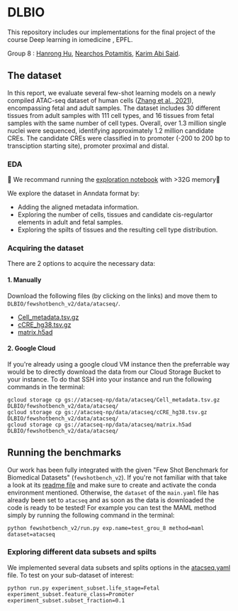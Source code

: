 # DLBIO

This repository includes our implementations for the final project of the course Deep learning in iomedicine , EPFL.

Group 8 : [Hanrong Hu](https://github.com/hanrong498), [Nearchos Potamitis](https://github.com/Potamitisn), [Karim Abi Said](https://github.com/KarimAbiSaid).

## The dataset

In this report, we evaluate several few-shot learning models
on a newly compiled ATAC-seq dataset of human cells
([Zhang et al., 2021](https://www.sciencedirect.com/science/article/pii/S0092867421012794)), encompassing fetal and adult samples.
The dataset includes 30 different tissues from adult samples
with 111 cell types, and 16 tissues from fetal samples with
the same number of cell types. Overall, over 1.3 million
single nuclei were sequenced, identifying approximately
1.2 million candidate CREs. The candidate CREs were
classified in to promoter (-200 to 200 bp to transciption
starting site), promoter proximal and distal.

### EDA
🔴 We recommand running the [exploration notebook](https://github.com/Potamitisn/DLBIO/blob/main/data_exploration/exploration_h5ad.ipynb) with >32G memory🔴

We explore the dataset in Anndata format by:
- Adding the aligned metadata information.
- Exploring the number of cells, tissues and candidate cis-regulartor elements in adult and fetal samples.
- Exploring the spilts of tissues and the resulting cell type distribution. 

### Acquiring the dataset
There are 2 options to acquire the necessary data:

#### 1. Manually
Download the following files (by clicking on the links) and move them to `DLBIO/fewshotbench_v2/data/atacseq/`.
- [Cell_metadata.tsv.gz](https://storage.googleapis.com/atacseq-np/data/atacseq/Cell_metadata.tsv.gz)
- [cCRE_hg38.tsv.gz](https://storage.googleapis.com/atacseq-np/data/atacseq/cCRE_hg38.tsv.gz)
- [matrix.h5ad](https://storage.googleapis.com/atacseq-np/data/atacseq/matrix.h5ad)

#### 2. Google Cloud
If you're already using a google cloud VM instance then the preferrable way would be to directly download the data from our Cloud Storage Bucket to your instance. To do that SSH into your instance and run the following commands in the terminal:
```
gcloud storage cp gs://atacseq-np/data/atacseq/Cell_metadata.tsv.gz DLBIO/fewshotbench_v2/data/atacseq/
gcloud storage cp gs://atacseq-np/data/atacseq/cCRE_hg38.tsv.gz DLBIO/fewshotbench_v2/data/atacseq/
gcloud storage cp gs://atacseq-np/data/atacseq/matrix.h5ad DLBIO/fewshotbench_v2/data/atacseq/
```

## Running the benchmarks
Our work has been fully integrated with the given "Few Shot Benchmark for Biomedical Datasets" (`fewshotbench_v2`). If you're not familiar with that take a look at its [readme file](https://github.com/Potamitisn/DLBIO/blob/main/fewshotbench_v2/README.md) and make sure to create and activate the conda environment mentioned. Otherwise, the `dataset` of the `main.yaml` file has already been set to `atacseq` and as soon as the data is downloaded the code is ready to be tested! For example you can test the MAML method simply by running the following command in the terminal:
```
python fewshotbench_v2/run.py exp.name=test_grou_8 method=maml dataset=atacseq
```

### Exploring different data subsets and spilts
We implemented several data subsets and splits options in the [atacseq.yaml](https://github.com/Potamitisn/DLBIO/blob/main/fewshotbench_v2/conf/dataset/atacseq.yaml) file. To test on your sub-dataset of interest:
```
python run.py experiment_subset.life_stage=Fetal experiment_subset.feature_class=Promoter experiment_subset.subset_fraction=0.1
```
